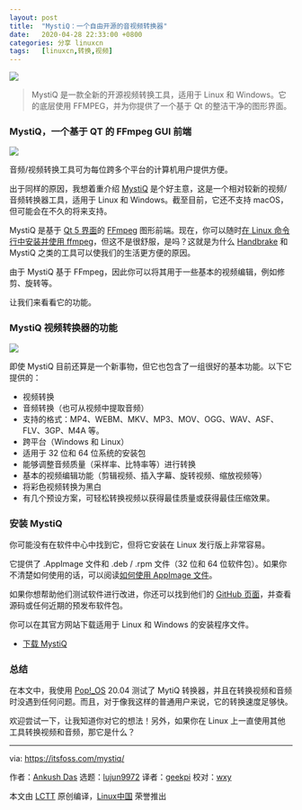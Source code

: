 ```yaml
---
layout: post
title:	"MystiQ：一个自由开源的音视频转换器"
date:	2020-04-28 22:33:00 +0800 
categories:	分享 linuxcn 
tags:	[linuxcn,转换,视频]
---
```



![](/Asserts/Images//attachment/album/202004/28/223258cr9rxzyrj344kh68.jpg)



> 
> MystiQ 是一款全新的开源视频转换工具，适用于 Linux 和 Windows。它的底层使用 FFMPEG，并为你提供了一个基于 Qt 的整洁干净的图形界面。
> 
> 
> 


### MystiQ，一个基于 QT 的 FFmpeg GUI 前端


![](/Asserts/Images//attachment/album/202004/28/223338yy3uu3fpij2iyr5j.jpg)


音频/视频转换工具可为每位跨多个平台的计算机用户提供方便。


出于同样的原因，我想着重介绍 [MystiQ](https://mystiqapp.com/) 是个好主意，这是一个相对较新的视频/音频转换器工具，适用于 Linux 和 Windows。截至目前，它还不支持 macOS，但可能会在不久的将来支持。


MystiQ 是基于 [Qt 5 界面](https://www.qt.io/)的 [FFmpeg](https://www.ffmpeg.org/) 图形前端。现在，你可以随时[在 Linux 命令行中安装并使用 ffmpeg](https://itsfoss.com/ffmpeg/)，但这不是很舒服，是吗？这就是为什么 [Handbrake](https://itsfoss.com/handbrake/) 和 MystiQ 之类的工具可以使我们的生活更方便的原因。


由于 MystiQ 基于 FFmpeg，因此你可以将其用于一些基本的视频编辑，例如修剪、旋转等。


让我们来看看它的功能。


### MystiQ 视频转换器的功能


![](/Asserts/Images//attachment/album/202004/28/223316scmmfaamia2o0mim.jpg)


即使 MystiQ 目前还算是一个新事物，但它也包含了一组很好的基本功能。以下它提供的：


* 视频转换
* 音频转换（也可从视频中提取音频）
* 支持的格式：MP4、WEBM、MKV、MP3、MOV、OGG、WAV、ASF、FLV、3GP、M4A 等。
* 跨平台（Windows 和 Linux）
* 适用于 32 位和 64 位系统的安装包
* 能够调整音频质量（采样率、比特率等）进行转换
* 基本的视频编辑功能（剪辑视频、插入字幕、旋转视频、缩放视频等）
* 将彩色视频转换为黑白
* 有几个预设方案，可轻松转换视频以获得最佳质量或获得最佳压缩效果。


### 安装 MystiQ


你可能没有在软件中心中找到它，但将它安装在 Linux 发行版上非常容易。


它提供了 .AppImage 文件和 .deb / .rpm 文件（32 位和 64 位软件包）。如果你不清楚如何使用的话，可以阅读[如何使用 AppImage 文件](https://itsfoss.com/use-appimage-linux/)。


如果你想帮助他们测试软件进行改进，你还可以找到他们的 [GitHub 页面](https://github.com/swl-x/MystiQ/)，并查看源码或任何近期的预发布软件包。


你可以在其官方网站下载适用于 Linux 和 Windows 的安装程序文件。


* [下载 MystiQ](https://mystiqapp.com/)


### 总结


在本文中，我使用 [Pop!\_OS](https://system76.com/pop) 20.04 测试了 MytiQ 转换器，并且在转换视频和音频时没遇到任何问题。而且，对于像我这样的普通用户来说，它的转换速度足够快。


欢迎尝试一下，让我知道你对它的想法！另外，如果你在 Linux 上一直使用其他工具转换视频和音频，那它是什么？




---


via: <https://itsfoss.com/mystiq/>


作者：[Ankush Das](https://itsfoss.com/author/ankush/) 选题：[lujun9972](https://github.com/lujun9972) 译者：[geekpi](https://github.com/geekpi) 校对：[wxy](https://github.com/wxy)


本文由 [LCTT](https://github.com/LCTT/TranslateProject) 原创编译，[Linux中国](https://linux.cn/) 荣誉推出
